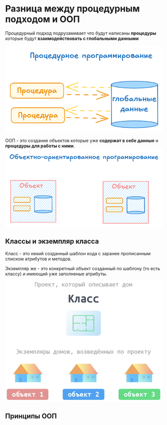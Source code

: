 # Разница между процедурным подходом и ООП

Процедурный подход подрузамивает что будут написаны **процедуры** которые будут **взаимодействовать с глобальными данными**

![alt text](./pictures/procedural_programming.png)

ООП - это создание объектов которые уже **содержат в себе данные** и **процедуры для работы с ними**.
![alt text](./pictures/object_orient_programming.png)

## Классы и экземпляр класса

Класс - это некий созданный шаблон кода с заранее прописанным списком атрибутов и методов.

Экземпляр же - это конкретный объект созданный по шаблону (то есть классу) и имеющий уже заполненые атрибуты.

![alt text](./pictures/class_vs_object.png)

## Принципы ООП
